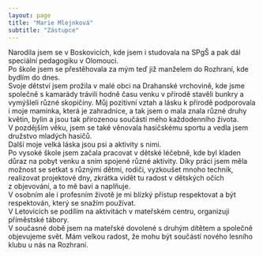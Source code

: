 ```yaml
---
layout: page
title: "Marie Mlejnková"
subtitle: "Zástupce" 
---
```

Narodila jsem se v Boskovicích, kde jsem i studovala na SPgŠ a pak dál speciální pedagogiku v Olomouci.  
Po škole jsem se přestěhovala za mým teď již manželem do Rozhraní, kde bydlím do dnes.   
Svoje dětství jsem prožila v malé obci na Drahanské vrchovině, kde jsme společně s kamarády trávili hodně času venku v přírodě stavěli bunkry a vymýšleli různé skopičiny. Můj pozitivní vztah a lásku k přírodě podporovala i moje maminka, která je zahradnice, a tak jsem o mala znala různé druhy květin, bylin a jsou tak přirozenou součástí mého každodenního života.   
V pozdějším věku, jsem se také věnovala hasičskému sportu a vedla jsem družstvo mladých hasičů.   
Další moje velká láska jsou psi a aktivity s nimi.  
Po vysoké škole jsem začala pracovat v dětské léčebně, kde byl kladen důraz na pobyt venku a sním spojené různé aktivity. Díky práci jsem měla možnost se setkat s různými dětmi, rodiči, vyzkoušet mnoho technik, realizovat projektové dny, zkrátka vidět tu radost v dětských očích z objevování, a to mě baví a naplňuje.  
V osobním ale i profesním životě je mi blízký přístup respektovat a být respektován, který se snažím používat.   
V Letovicích se podílím na aktivitách v mateřském centru, organizuji příměstské tábory.  
V současné době jsem na mateřské dovolené s druhým dítětem a společně objevujeme svět. Mám velkou radost, že mohu být součástí nového lesního klubu u nás na Rozhraní.
